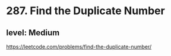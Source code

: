 # 287. Find the Duplicate Number
## level: Medium

https://leetcode.com/problems/find-the-duplicate-number/
